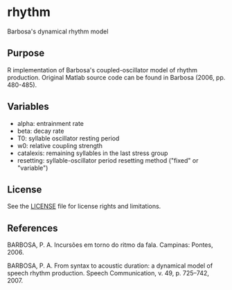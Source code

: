 # rhythm

Barbosa's dynamical rhythm model

## Purpose

R implementation of Barbosa's coupled-oscillator model of
rhythm production. Original Matlab source code can be found in
Barbosa (2006, pp. 480-485).

## Variables

- alpha: entrainment rate
- beta: decay rate
- T0: syllable oscillator resting period
- w0: relative coupling strength
- catalexis: remaining syllables in the last stress group
- resetting: syllable-oscillator period resetting method ("fixed" or "variable")

## License

See the [LICENSE](LICENSE.md) file for license rights and limitations.

## References

BARBOSA, P. A. Incursões em torno do ritmo da fala. Campinas: Pontes, 2006.

BARBOSA, P. A. From syntax to acoustic duration: a dynamical model of speech rhythm production. Speech Communication, v. 49, p. 725–742, 2007.